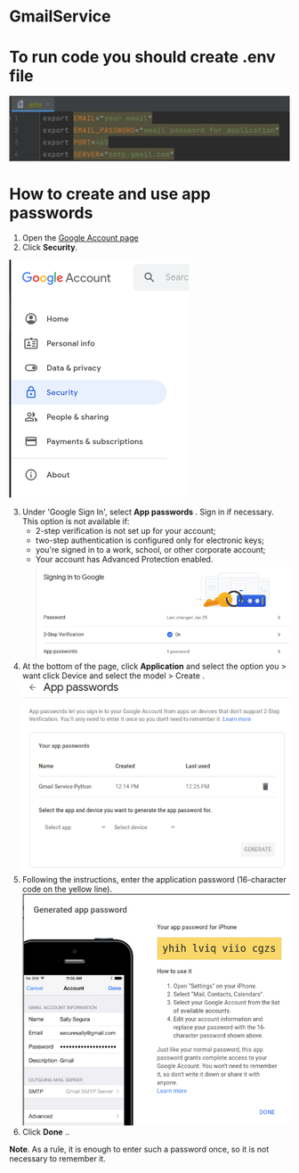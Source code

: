 # GmailService

# To run code you should create .env file
![img.png](img.png)


# How to create and use app passwords
1. Open the [Google Account page](https://myaccount.google.com/personal-info)
2. Click **Security**.

![img_1.png](img_1.png)

3. Under 'Google Sign In', select **App passwords** . Sign in if necessary. This option is not available if:
   - 2-step verification is not set up for your account;
   - two-step authentication is configured only for electronic keys;
   - you're signed in to a work, school, or other corporate account;
   - Your account has Advanced Protection enabled.
   ![img_2.png](img_2.png)
4. At the bottom of the page, click **Application** and select the option you > want click Device and select the model > Create .
   ![img_3.png](img_3.png)
5. Following the instructions, enter the application password (16-character code on the yellow line).
   ![img_4.png](img_4.png)
6. Click **Done** ..

**Note**. As a rule, it is enough to enter such a password once, so it is not necessary to remember it.

